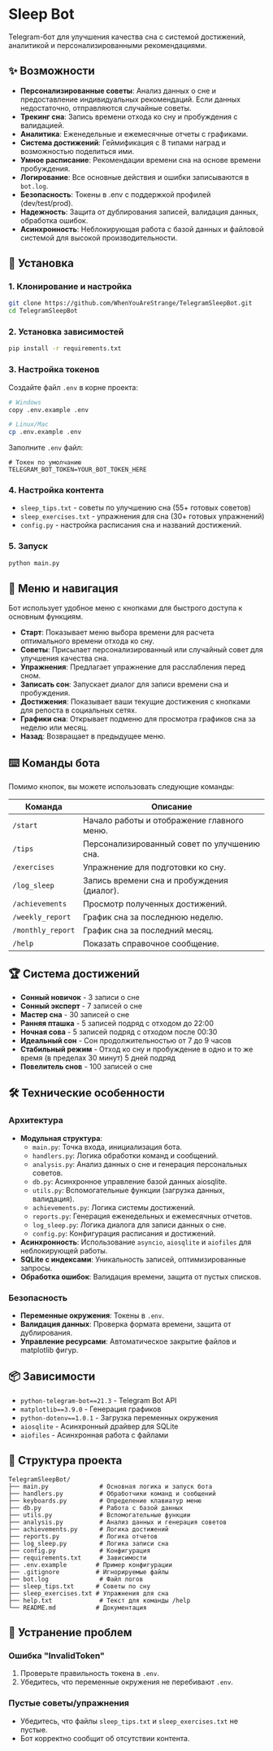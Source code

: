# Sleep Bot
Telegram-бот для улучшения качества сна с системой достижений, аналитикой и персонализированными рекомендациями.

## ✨ Возможности
- **Персонализированные советы**: Анализ данных о сне и предоставление индивидуальных рекомендаций. Если данных недостаточно, отправляются случайные советы.
- **Трекинг сна**: Запись времени отхода ко сну и пробуждения с валидацией.
- **Аналитика**: Еженедельные и ежемесячные отчеты с графиками.
- **Система достижений**: Геймификация с 8 типами наград и возможностью поделиться ими.
- **Умное расписание**: Рекомендации времени сна на основе времени пробуждения.
- **Логирование**: Все основные действия и ошибки записываются в `bot.log`.
- **Безопасность**: Токены в .env с поддержкой профилей (dev/test/prod).
- **Надежность**: Защита от дублирования записей, валидация данных, обработка ошибок.
- **Асинхронность**: Неблокирующая работа с базой данных и файловой системой для высокой производительности.

## 🚀 Установка

### 1. Клонирование и настройка
```bash
git clone https://github.com/WhenYouAreStrange/TelegramSleepBot.git
cd TelegramSleepBot
```

### 2. Установка зависимостей
```bash
pip install -r requirements.txt
```

### 3. Настройка токенов
Создайте файл `.env` в корне проекта:
```bash
# Windows
copy .env.example .env

# Linux/Mac
cp .env.example .env
```

Заполните `.env` файл:
```env
# Токен по умолчанию
TELEGRAM_BOT_TOKEN=YOUR_BOT_TOKEN_HERE
```

### 4. Настройка контента
- `sleep_tips.txt` - советы по улучшению сна (55+ готовых советов)
- `sleep_exercises.txt` - упражнения для сна (30+ готовых упражнений)
- `config.py` - настройка расписания сна и названий достижений.

### 5. Запуск
```bash
python main.py
```

## 📱 Меню и навигация

Бот использует удобное меню с кнопками для быстрого доступа к основным функциям.

- **Старт**: Показывает меню выбора времени для расчета оптимального времени отхода ко сну.
- **Советы**: Присылает персонализированный или случайный совет для улучшения качества сна.
- **Упражнения**: Предлагает упражнение для расслабления перед сном.
- **Записать сон**: Запускает диалог для записи времени сна и пробуждения.
- **Достижения**: Показывает ваши текущие достижения с кнопками для репоста в социальных сетях.
- **Графики сна**: Открывает подменю для просмотра графиков сна за неделю или месяц.
- **Назад**: Возвращает в предыдущее меню.

## ⌨️ Команды бота

Помимо кнопок, вы можете использовать следующие команды:

| Команда | Описание |
|---------|----------|
| `/start` | Начало работы и отображение главного меню. |
| `/tips` | Персонализированный совет по улучшению сна. |
| `/exercises` | Упражнение для подготовки ко сну. |
| `/log_sleep` | Запись времени сна и пробуждения (диалог). |
| `/achievements` | Просмотр полученных достижений. |
| `/weekly_report` | График сна за последнюю неделю. |
| `/monthly_report` | График сна за последний месяц. |
| `/help` | Показать справочное сообщение. |

## 🏆 Система достижений

- **Сонный новичок** - 3 записи о сне
- **Сонный эксперт** - 7 записей о сне
- **Мастер сна** - 30 записей о сне
- **Ранняя пташка** - 5 записей подряд с отходом до 22:00
- **Ночная сова** - 5 записей подряд с отходом после 00:30
- **Идеальный сон** - Сон продолжительностью от 7 до 9 часов
- **Стабильный режим** - Отход ко сну и пробуждение в одно и то же время (в пределах 30 минут) 5 дней подряд
- **Повелитель снов** - 100 записей о сне

## 🛠 Технические особенности

### Архитектура
- **Модульная структура**: 
  - `main.py`: Точка входа, инициализация бота.
  - `handlers.py`: Логика обработки команд и сообщений.
  - `analysis.py`: Анализ данных о сне и генерация персональных советов.
  - `db.py`: Асинхронное управление базой данных aiosqlite.
  - `utils.py`: Вспомогательные функции (загрузка данных, валидация).
  - `achievements.py`: Логика системы достижений.
  - `reports.py`: Генерация еженедельных и ежемесячных отчетов.
  - `log_sleep.py`: Логика диалога для записи данных о сне.
  - `config.py`: Конфигурация расписания и достижений.
- **Асинхронность**: Использование `asyncio`, `aiosqlite` и `aiofiles` для неблокирующей работы.
- **SQLite с индексами**: Уникальность записей, оптимизированные запросы.
- **Обработка ошибок**: Валидация времени, защита от пустых списков.

### Безопасность
- **Переменные окружения**: Токены в `.env`.
- **Валидация данных**: Проверка формата времени, защита от дублирования.
- **Управление ресурсами**: Автоматическое закрытие файлов и matplotlib фигур.

## 📦 Зависимости

- `python-telegram-bot==21.3` - Telegram Bot API
- `matplotlib==3.9.0` - Генерация графиков
- `python-dotenv==1.0.1` - Загрузка переменных окружения
- `aiosqlite` - Асинхронный драйвер для SQLite
- `aiofiles` - Асинхронная работа с файлами

## 🔧 Структура проекта

```
TelegramSleepBot/
├── main.py              # Основная логика и запуск бота
├── handlers.py          # Обработчики команд и сообщений
├── keyboards.py         # Определение клавиатур меню
├── db.py                # Работа с базой данных
├── utils.py             # Вспомогательные функции
├── analysis.py          # Анализ данных и генерация советов
├── achievements.py      # Логика достижений
├── reports.py           # Логика отчетов
├── log_sleep.py         # Логика записи сна
├── config.py            # Конфигурация
├── requirements.txt     # Зависимости
├── .env.example        # Пример конфигурации
├── .gitignore          # Игнорируемые файлы
├── bot.log              # Файл логов
├── sleep_tips.txt      # Советы по сну
├── sleep_exercises.txt # Упражнения для сна
├── help.txt             # Текст для команды /help
└── README.md           # Документация
```

## 🚨 Устранение проблем

### Ошибка "InvalidToken"
1. Проверьте правильность токена в `.env`.
2. Убедитесь, что переменные окружения не перебивают `.env`.

### Пустые советы/упражнения
- Убедитесь, что файлы `sleep_tips.txt` и `sleep_exercises.txt` не пустые.
- Бот корректно сообщит об отсутствии контента.
